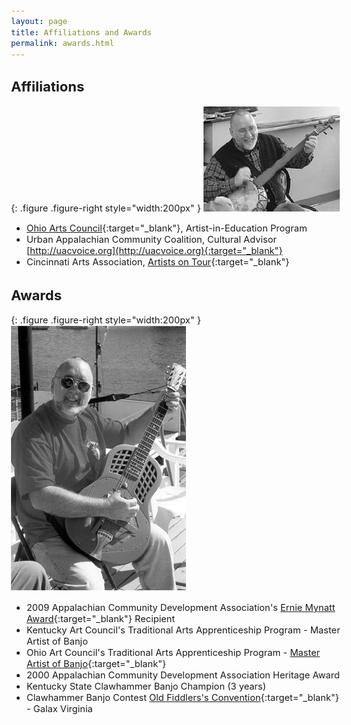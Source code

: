 ```yaml
---
layout: page
title: Affiliations and Awards
permalink: awards.html
---
```


<style>
body { font-size: 11pt; }
</style>

## Affiliations

{: .figure .figure-right style="width:200px" }
![Gourd Banjo](assets/images/gourd.jpg)

* [Ohio Arts Council](http://www.oac.state.oh.us/){:target="_blank"}, Artist-in-Education Program
* Urban Appalachian Community Coalition, Cultural Advisor [http://uacvoice.org](http://uacvoice.org){:target="_blank"}
* Cincinnati Arts Association, [Artists on Tour](https://www.cincinnatiarts.org/education-community/artists-on-tour){:target="_blank"}

## Awards

{: .figure .figure-right style="width:200px" }
![Metal Guitar](assets/images/metalguitar.jpg)

* 2009 Appalachian Community Development Association's [Ernie Mynatt Award](http://www.appalachianfestival.org/grants){:target="_blank"} Recipient
* Kentucky Art Council's Traditional Arts Apprenticeship Program - Master Artist of Banjo
* Ohio Art Council's Traditional Arts Apprenticeship Program - [Master Artist of Banjo](http://www.ohiofolkarts.org/russ-childers/){:target="_blank"}
* 2000 Appalachian Community Development Association Heritage Award
* Kentucky State Clawhammer Banjo Champion (3 years)
* Clawhammer Banjo Contest [Old Fiddlers's Convention](http://www.oldfiddlersconvention.com/1990win.htm){:target="_blank"} - Galax Virginia
